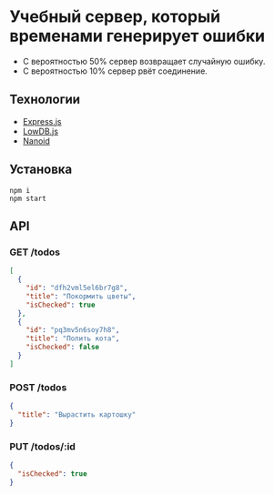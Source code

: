 # Учебный сервер, который временами генерирует ошибки
* С вероятностью 50% сервер возвращает случайную ошибку.
* С вероятностью 10% сервер рвёт соединение.

## Технологии
* [Express.js](https://expressjs.com/)
* [LowDB.js](https://github.com/typicode/lowdb)
* [Nanoid](https://github.com/ai/nanoid)

## Установка
```shell
npm i
npm start
```

## API
### GET /todos
```json
[
  {
    "id": "dfh2vml5el6br7g8",
    "title": "Покормить цветы",
    "isChecked": true
  },
  {
    "id": "pq3mv5n6soy7h8",
    "title": "Полить кота",
    "isChecked": false
  }
]
```
### POST /todos
```json
{
  "title": "Вырастить картошку"
}
```

### PUT /todos/:id
```json
{
  "isChecked": true
}
```